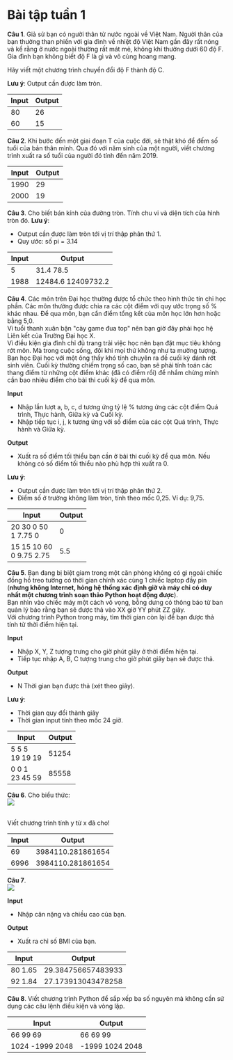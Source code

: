 # Bài tập tuần 1

**Câu 1**. Giả sử bạn có người thân từ nước ngoài về Việt Nam. Người thân của bạn thường than phiền với gia đình về nhiệt độ Việt Nam gần đây rất nóng và kể rằng ở nước ngoài thường rất mát mẻ, không khí thường dưới 60 độ F. Gia đình bạn không biết độ F là gì và vô cùng hoang mang. 

Hãy viết một chương trình chuyển đổi độ F thành độ C. 

**Lưu ý**: Output cần được làm tròn.

| Input | Output |
|-------|--------|
| 80    | 26     |
| 60    | 15     |

**Câu 2**. Khi bước đến một giai đoạn T của cuộc đời, sẽ thật khó để đếm số tuổi của bản thân mình. Qua đó với năm sinh của một người, viết chương trình xuất ra số tuổi của người đó tính đến năm 2019.

| Input | Output |
|-------|--------|
| 1990  | 29     |
| 2000  | 19     |

**Câu 3**. Cho biết bán kính của đường tròn. Tính chu vi và diện tích của hình tròn đó. 
**Lưu ý**: 
  - Output cần được làm tròn tới vị trí thập phân thứ 1.
  - Quy ước: số pi = 3.14

| Input | Output             |
|-------|--------------------|
| 5     | 31.4 78.5          |
| 1988  | 12484.6 12409732.2 |

**Câu 4**. Các môn trên Đại học thường được tổ chức theo hình thức tín chỉ học phần. Các môn thường được chia ra các cột điểm với quy ước trọng số % khác nhau. Để qua môn, bạn cần điểm tổng kết của môn học lớn hơn hoặc bằng 5,0.<br>
Vì tuổi thanh xuân bận "cày game đua top" nên bạn giờ đây phải học hệ Liên kết của Trường Đại học X.<br> 
Vì điều kiện gia đình chỉ đủ trang trải việc học nên bạn đặt mục tiêu không rớt môn. Mà trong cuộc sống, đôi khi mọi thứ không như ta mường tượng. <br>
Bạn học Đại học với một ông thầy khó tính chuyên ra đề cuối kỳ đánh rớt sinh viên. Cuối kỳ thường chiếm trọng số cao, bạn sẽ phải tính toán các thang điểm từ những cột điểm khác (đã có điểm rồi) để nhắm chừng mình cần bao nhiêu điểm cho bài thi cuối kỳ để qua môn.

**Input**
- Nhập lần lượt a, b, c, d tương ứng tỷ lệ % tương ứng các cột điểm Quá trình, Thực hành, Giữa kỳ và Cuối kỳ.
- Nhập tiếp tục i, j, k tương ứng với số điểm của các cột Quá trình, Thực hành và Giữa kỳ.

**Output**
- Xuất ra số điểm tối thiểu bạn cần ở bài thi cuối kỳ để qua môn. Nếu không có số điểm tối thiểu nào phù hợp thì xuất ra 0. 

**Lưu ý**: 
  - Output cần được làm tròn tới vị trí thập phân thứ 2.
  - Điểm số ở trường không làm tròn, tính theo mốc 0,25. Ví dụ: 9,75.
  
| Input                       | Output |
|-----------------------------|--------|
| 20 30 0 50<br>1 7.75 0      | 0      |
| 15 15 10 60 <br>0 9.75 2.75 | 5.5    |

**Câu 5**. Bạn đang bị biệt giam trong một căn phòng không có gì ngoài chiếc đồng hồ treo tường có thời gian chính xác cùng 1 chiếc laptop đầy pin (**nhưng không Internet, hỏng hệ thống xác định giờ và máy chỉ có duy nhất một chương trình soạn thảo Python hoạt động được**).
<br>
Bạn nhìn vào chiếc máy một cách vô vọng, bỗng dưng có thông báo từ ban quản lý báo rằng bạn sẽ được thả vào XX giờ YY phút ZZ giây. 
<br>
Với chương trình Python trong máy, tìm thời gian còn lại để bạn được thả tính từ thời điểm hiện tại.

**Input**
- Nhập X, Y, Z tượng trưng cho giờ phút giây ở thời điểm hiện tại.
- Tiếp tục nhập A, B, C tượng trung cho giờ phút giây bạn sẽ được thả.

**Output**
- N Thời gian bạn được thả (xét theo giây).

**Lưu ý**: 
  - Thời gian quy đổi thành giây
  - Thời gian input tính theo mốc 24 giờ.

| Input             | Output |
|-------------------|--------|
| 5 5 5<br>19 19 19 | 51254  |
| 0 0 1<br>23 45 59 | 85558  |


**Câu 6**. Cho biểu thức: <br>
![](https://i.imgur.com/ONWWcTb.png)

<br>Viết chương trình tính y từ x đã cho!

| Input | Output            |
|-------|-------------------|
| 69    | 3984110.281861654 |
| 6996  | 3984110.281861654 |

**Câu 7**.<br>
![](http://cdn.thehinh.com/2016/02/Chi-so-BMI-xac-dinh-muc-do-beo-gay.jpg)<br>

**Input**
- Nhập cân nặng và chiều cao của bạn.

**Output**
- Xuất ra chỉ số BMI của bạn.

| Input   | Output             |
|---------|--------------------|
| 80 1.65 | 29.384756657483933 |
| 92 1.84 | 27.173913043478258 |

**Câu 8**. Viết chương trình Python để sắp xếp ba số nguyên mà không cần sử dụng các câu lệnh điều kiện và vòng lặp.

| Input           | Output          |
|-----------------|-----------------|
| 66 99 69        | 66 69 99        |
| 1024 -1999 2048 | -1999 1024 2048 |

